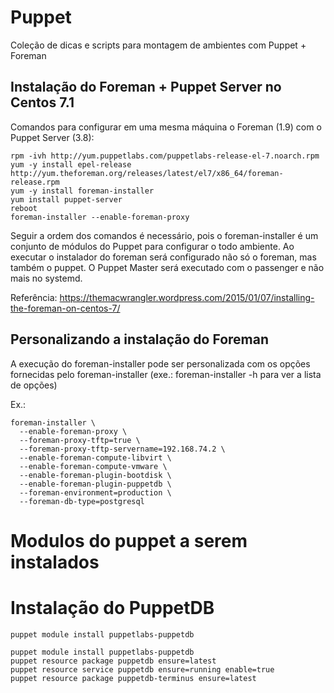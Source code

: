 # Puppet

Coleção de dicas e scripts para montagem de ambientes com Puppet + Foreman

## Instalação do Foreman + Puppet Server no Centos 7.1

Comandos para configurar em uma mesma máquina o Foreman (1.9) com o Puppet Server (3.8):
```
rpm -ivh http://yum.puppetlabs.com/puppetlabs-release-el-7.noarch.rpm
yum -y install epel-release http://yum.theforeman.org/releases/latest/el7/x86_64/foreman-release.rpm
yum -y install foreman-installer
yum install puppet-server
reboot
foreman-installer --enable-foreman-proxy
```
Seguir a ordem dos comandos é necessário, pois o foreman-installer é um conjunto de módulos do Puppet para configurar o todo ambiente. Ao executar o instalador do foreman será configurado não só o foreman, mas também o puppet.
O Puppet Master será executado com o passenger e não mais no systemd.

Referência: https://themacwrangler.wordpress.com/2015/01/07/installing-the-foreman-on-centos-7/

## Personalizando a instalação do Foreman

A execução do foreman-installer pode ser personalizada com os opções fornecidas pelo foreman-installer (exe.: foreman-installer -h para ver a lista de opções)

Ex.:
```
foreman-installer \
  --enable-foreman-proxy \
  --foreman-proxy-tftp=true \
  --foreman-proxy-tftp-servername=192.168.74.2 \
  --enable-foreman-compute-libvirt \
  --enable-foreman-compute-vmware \
  --enable-foreman-plugin-bootdisk \
  --enable-foreman-plugin-puppetdb \
  --foreman-environment=production \
  --foreman-db-type=postgresql
```

# Modulos do puppet a serem instalados

# Instalação do PuppetDB
```
puppet module install puppetlabs-puppetdb
```

```
puppet module install puppetlabs-puppetdb
puppet resource package puppetdb ensure=latest
puppet resource service puppetdb ensure=running enable=true
puppet resource package puppetdb-terminus ensure=latest
```
